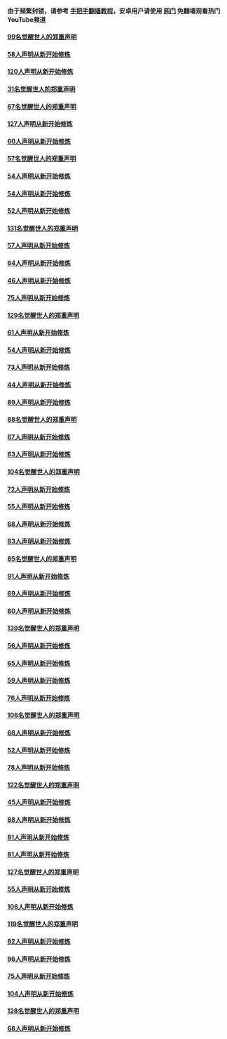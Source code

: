 #### 由于频繁封锁，请参考 [手把手翻墙教程](https://github.com/gfw-breaker/guides/wiki/)，安卓用户请使用 [网门](https://github.com/gfw-breaker/nogfw/blob/master/dl.md?t=02130300) 免翻墙观看热门YouTube频道 

#### [99名觉醒世人的郑重声明](../pages/91/420528.md?t=02130300) 

#### [58人声明从新开始修炼](../pages/91/420198.md?t=02130300) 

#### [120人声明从新开始修炼](../pages/91/420141.md?t=02130300) 

#### [31名觉醒世人的郑重声明](../pages/91/420197.md?t=02130300) 

#### [67名觉醒世人的郑重声明](../pages/91/420140.md?t=02130300) 

#### [127人声明从新开始修炼](../pages/91/420082.md?t=02130300) 

#### [60人声明从新开始修炼](../pages/91/420081.md?t=02130300) 

#### [57名觉醒世人的郑重声明](../pages/91/420080.md?t=02130300) 

#### [54人声明从新开始修炼](../pages/91/419533.md?t=02130300) 

#### [54人声明从新开始修炼](../pages/91/419532.md?t=02130300) 

#### [52人声明从新开始修炼](../pages/91/419531.md?t=02130300) 

#### [131名觉醒世人的郑重声明](../pages/91/419530.md?t=02130300) 

#### [57人声明从新开始修炼](../pages/91/419430.md?t=02130300) 

#### [64人声明从新开始修炼](../pages/91/419429.md?t=02130300) 

#### [46人声明从新开始修炼](../pages/91/419428.md?t=02130300) 

#### [75人声明从新开始修炼](../pages/91/419427.md?t=02130300) 

#### [129名觉醒世人的郑重声明](../pages/91/419426.md?t=02130300) 

#### [61人声明从新开始修炼](../pages/91/419198.md?t=02130300) 

#### [54人声明从新开始修炼](../pages/91/419197.md?t=02130300) 

#### [73人声明从新开始修炼](../pages/91/419196.md?t=02130300) 

#### [44人声明从新开始修炼](../pages/91/419075.md?t=02130300) 

#### [89人声明从新开始修炼](../pages/91/419074.md?t=02130300) 

#### [88名觉醒世人的郑重声明](../pages/91/419195.md?t=02130300) 

#### [67人声明从新开始修炼](../pages/91/419073.md?t=02130300) 

#### [63人声明从新开始修炼](../pages/91/419072.md?t=02130300) 

#### [104名觉醒世人的郑重声明](../pages/91/419071.md?t=02130300) 

#### [72人声明从新开始修炼](../pages/91/418902.md?t=02130300) 

#### [55人声明从新开始修炼](../pages/91/418901.md?t=02130300) 

#### [68人声明从新开始修炼](../pages/91/418900.md?t=02130300) 

#### [83人声明从新开始修炼](../pages/91/418757.md?t=02130300) 

#### [85名觉醒世人的郑重声明](../pages/91/418899.md?t=02130300) 

#### [91人声明从新开始修炼](../pages/91/418756.md?t=02130300) 

#### [69人声明从新开始修炼](../pages/91/418755.md?t=02130300) 

#### [80人声明从新开始修炼](../pages/91/418754.md?t=02130300) 

#### [139名觉醒世人的郑重声明](../pages/91/418753.md?t=02130300) 

#### [56人声明从新开始修炼](../pages/91/418594.md?t=02130300) 

#### [65人声明从新开始修炼](../pages/91/418593.md?t=02130300) 

#### [59人声明从新开始修炼](../pages/91/418592.md?t=02130300) 

#### [76人声明从新开始修炼](../pages/91/418431.md?t=02130300) 

#### [106名觉醒世人的郑重声明](../pages/91/418591.md?t=02130300) 

#### [68人声明从新开始修炼](../pages/91/418430.md?t=02130300) 

#### [52人声明从新开始修炼](../pages/91/418429.md?t=02130300) 

#### [78人声明从新开始修炼](../pages/91/418428.md?t=02130300) 

#### [122名觉醒世人的郑重声明](../pages/91/418427.md?t=02130300) 

#### [45人声明从新开始修炼](../pages/91/418248.md?t=02130300) 

#### [88人声明从新开始修炼](../pages/91/418247.md?t=02130300) 

#### [81人声明从新开始修炼](../pages/91/418246.md?t=02130300) 

#### [81人声明从新开始修炼](../pages/91/418139.md?t=02130300) 

#### [127名觉醒世人的郑重声明](../pages/91/418245.md?t=02130300) 

#### [55人声明从新开始修炼](../pages/91/418138.md?t=02130300) 

#### [106人声明从新开始修炼](../pages/91/418137.md?t=02130300) 

#### [119名觉醒世人的郑重声明](../pages/91/418135.md?t=02130300) 

#### [82人声明从新开始修炼](../pages/91/418136.md?t=02130300) 

#### [96人声明从新开始修炼](../pages/91/417831.md?t=02130300) 

#### [75人声明从新开始修炼](../pages/91/417830.md?t=02130300) 

#### [104人声明从新开始修炼](../pages/91/417829.md?t=02130300) 

#### [128名觉醒世人的郑重声明](../pages/91/417828.md?t=02130300) 

#### [68人声明从新开始修炼](../pages/91/417173.md?t=02130300) 

